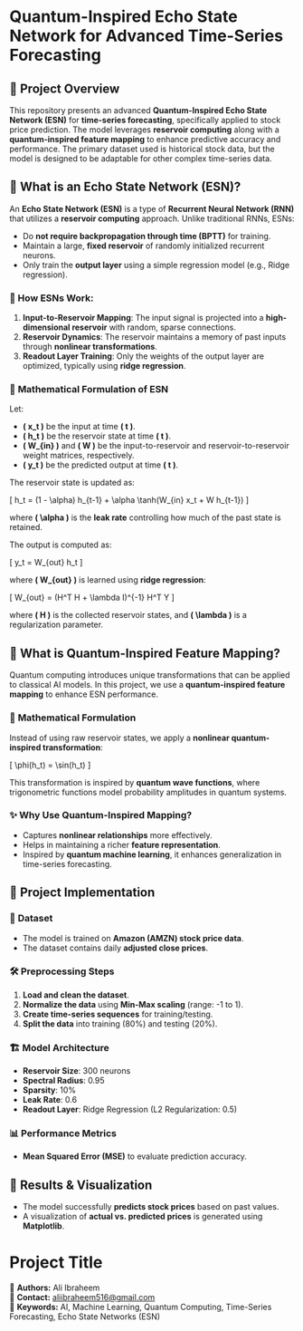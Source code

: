 # Quantum-Inspired Echo State Network for Advanced Time-Series Forecasting

## 📌 Project Overview

This repository presents an advanced **Quantum-Inspired Echo State Network (ESN)** for **time-series forecasting**, specifically applied to stock price prediction. The model leverages **reservoir computing** along with a **quantum-inspired feature mapping** to enhance predictive accuracy and performance. The primary dataset used is historical stock data, but the model is designed to be adaptable for other complex time-series data.

## 🔹 What is an Echo State Network (ESN)?

An **Echo State Network (ESN)** is a type of **Recurrent Neural Network (RNN)** that utilizes a **reservoir computing** approach. Unlike traditional RNNs, ESNs:
- Do **not require backpropagation through time (BPTT)** for training.
- Maintain a large, **fixed reservoir** of randomly initialized recurrent neurons.
- Only train the **output layer** using a simple regression model (e.g., Ridge regression).

### 🔹 How ESNs Work:
1. **Input-to-Reservoir Mapping**: The input signal is projected into a **high-dimensional reservoir** with random, sparse connections.
2. **Reservoir Dynamics**: The reservoir maintains a memory of past inputs through **nonlinear transformations**.
3. **Readout Layer Training**: Only the weights of the output layer are optimized, typically using **ridge regression**.

### 🔢 **Mathematical Formulation of ESN**
Let:
- **\( x_t \)** be the input at time **\( t \)**.
- **\( h_t \)** be the reservoir state at time **\( t \)**.
- **\( W_{in} \)** and **\( W \)** be the input-to-reservoir and reservoir-to-reservoir weight matrices, respectively.
- **\( y_t \)** be the predicted output at time **\( t \)**.

The reservoir state is updated as:

\[
h_t = (1 - \alpha) h_{t-1} + \alpha \tanh(W_{in} x_t + W h_{t-1})
\]

where **\( \alpha \)** is the **leak rate** controlling how much of the past state is retained.

The output is computed as:

\[
y_t = W_{out} h_t
\]

where **\( W_{out} \)** is learned using **ridge regression**:

\[
W_{out} = (H^T H + \lambda I)^{-1} H^T Y
\]

where **\( H \)** is the collected reservoir states, and **\( \lambda \)** is a regularization parameter.

## 🔹 What is Quantum-Inspired Feature Mapping?

Quantum computing introduces unique transformations that can be applied to classical AI models. In this project, we use a **quantum-inspired feature mapping** to enhance ESN performance.

### 🔢 **Mathematical Formulation**
Instead of using raw reservoir states, we apply a **nonlinear quantum-inspired transformation**:

\[
\phi(h_t) = \sin(h_t)
\]

This transformation is inspired by **quantum wave functions**, where trigonometric functions model probability amplitudes in quantum systems.

### ✨ **Why Use Quantum-Inspired Mapping?**
- Captures **nonlinear relationships** more effectively.
- Helps in maintaining a richer **feature representation**.
- Inspired by **quantum machine learning**, it enhances generalization in time-series forecasting.

## 🔹 Project Implementation

### 📂 **Dataset**
- The model is trained on **Amazon (AMZN) stock price data**.
- The dataset contains daily **adjusted close prices**.

### 🛠 **Preprocessing Steps**
1. **Load and clean the dataset**.
2. **Normalize the data** using **Min-Max scaling** (range: -1 to 1).
3. **Create time-series sequences** for training/testing.
4. **Split the data** into training (80%) and testing (20%).

### 🏗 **Model Architecture**
- **Reservoir Size**: 300 neurons
- **Spectral Radius**: 0.95
- **Sparsity**: 10%
- **Leak Rate**: 0.6
- **Readout Layer**: Ridge Regression (L2 Regularization: 0.5)

### 📊 **Performance Metrics**
- **Mean Squared Error (MSE)** to evaluate prediction accuracy.

## 🔹 Results & Visualization
- The model successfully **predicts stock prices** based on past values.
- A visualization of **actual vs. predicted prices** is generated using **Matplotlib**.
  
# Project Title

🔗 **Authors:** Ali Ibraheem  
📧 **Contact:** aliibraheem516@gmail.com  
🧠 **Keywords:** AI, Machine Learning, Quantum Computing, Time-Series Forecasting, Echo State Networks (ESN)
